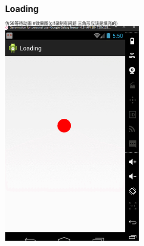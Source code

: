 # Loading
仿58等待动画
#效果图(gif录制有问题 三角形应该是填充的)
![演示图片](https://github.com/huopochuan/Loading/raw/master/img.gif)
